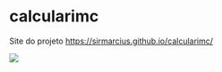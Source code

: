# calcularimc

Site do projeto   https://sirmarcius.github.io/calcularimc/

<img src="https://i.imgur.com/9yj8Mlj.png" />
